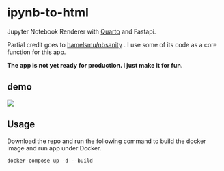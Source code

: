 # ipynb-to-html
 Jupyter Notebook Renderer with [Quarto](https://quarto.org/) and Fastapi.

Partial credit goes to [hamelsmu/nbsanity](https://github.com/hamelsmu/nbsanity) . I use some of its code as a core function for this app.

**The app is not yet ready for production. I just make it for fun.**

## demo
![](intro.gif)


## Usage
Download the repo and run the following command to build the docker image and run app under Docker.
```
docker-compose up -d --build
```
